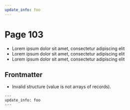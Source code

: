 ```yaml
---
update_info: foo
---
```

# Page 103

- Lorem ipsum dolor sit amet, consectetur adipiscing elit
- Lorem ipsum dolor sit amet, consectetur adipiscing elit
- Lorem ipsum dolor sit amet, consectetur adipiscing elit


## Frontmatter

- Invalid structure (value is not arrays of records).

```
---
update_info: foo
---
```

